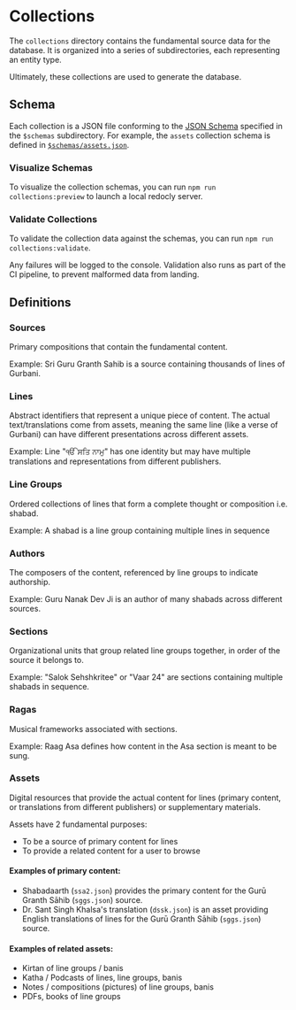 # Collections

The `collections` directory contains the fundamental source data for the database. It is organized into a series of subdirectories, each representing an entity type.

Ultimately, these collections are used to generate the database.

## Schema

Each collection is a JSON file conforming to the [JSON Schema](https://json-schema.org/) specified in the `$schemas` subdirectory. For example, the `assets` collection schema is defined in [`$schemas/assets.json`](/collections/$schemas/assets.json).

### Visualize Schemas

To visualize the collection schemas, you can run `npm run collections:preview` to launch a local redocly server.

### Validate Collections

To validate the collection data against the schemas, you can run `npm run collections:validate`.

Any failures will be logged to the console. Validation also runs as part of the CI pipeline, to prevent malformed data from landing.

## Definitions

### Sources

Primary compositions that contain the fundamental content.

Example: Sri Guru Granth Sahib is a source containing thousands of lines of Gurbani.

### Lines

Abstract identifiers that represent a unique piece of content. The actual text/translations come from assets, meaning the same line (like a verse of Gurbani) can have different presentations across different assets.

Example: Line "ੴ ਸਤਿ ਨਾਮੁ" has one identity but may have multiple translations and representations from different publishers.

### Line Groups

Ordered collections of lines that form a complete thought or composition i.e. shabad.

Example: A shabad is a line group containing multiple lines in sequence

### Authors

The composers of the content, referenced by line groups to indicate authorship.

Example: Guru Nanak Dev Ji is an author of many shabads across different sources.

### Sections

Organizational units that group related line groups together, in order of the source it belongs to.

Example: "Salok Sehshkritee" or "Vaar 24" are sections containing multiple shabads in sequence.

### Ragas

Musical frameworks associated with sections.

Example: Raag Asa defines how content in the Asa section is meant to be sung.

### Assets

Digital resources that provide the actual content for lines (primary content, or translations from different publishers) or supplementary materials.

Assets have 2 fundamental purposes:

- To be a source of primary content for lines
- To provide a related content for a user to browse

#### Examples of primary content:

- Shabadaarth (`ssa2.json`) provides the primary content for the Gurū Granth Sāhib (`sggs.json`) source.
- Dr. Sant Singh Khalsa's translation (`dssk.json`) is an asset providing English translations of lines for the Gurū Granth Sāhib (`sggs.json`) source.

#### Examples of related assets:

- Kirtan of line groups / banis
- Katha / Podcasts of lines, line groups, banis
- Notes / compositions (pictures) of line groups, banis
- PDFs, books of line groups
